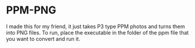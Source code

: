 # PPM-PNG

I made this for my friend, it just takes P3 type PPM photos and turns them into PNG files. To run, place the executable in the folder of the ppm file that you want to convert and run it.
